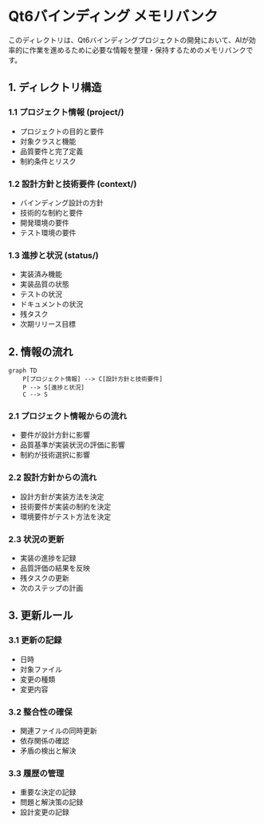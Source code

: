 # Qt6バインディング メモリバンク

このディレクトリは、Qt6バインディングプロジェクトの開発において、AIが効率的に作業を進めるために必要な情報を整理・保持するためのメモリバンクです。

## 1. ディレクトリ構造

### 1.1 プロジェクト情報 (project/)
- プロジェクトの目的と要件
- 対象クラスと機能
- 品質要件と完了定義
- 制約条件とリスク

### 1.2 設計方針と技術要件 (context/)
- バインディング設計の方針
- 技術的な制約と要件
- 開発環境の要件
- テスト環境の要件

### 1.3 進捗と状況 (status/)
- 実装済み機能
- 実装品質の状態
- テストの状況
- ドキュメントの状況
- 残タスク
- 次期リリース目標

## 2. 情報の流れ

```mermaid
graph TD
    P[プロジェクト情報] --> C[設計方針と技術要件]
    P --> S[進捗と状況]
    C --> S
```

### 2.1 プロジェクト情報からの流れ
- 要件が設計方針に影響
- 品質基準が実装状況の評価に影響
- 制約が技術選択に影響

### 2.2 設計方針からの流れ
- 設計方針が実装方法を決定
- 技術要件が実装の制約を決定
- 環境要件がテスト方法を決定

### 2.3 状況の更新
- 実装の進捗を記録
- 品質評価の結果を反映
- 残タスクの更新
- 次のステップの計画

## 3. 更新ルール

### 3.1 更新の記録
- 日時
- 対象ファイル
- 変更の種類
- 変更内容

### 3.2 整合性の確保
- 関連ファイルの同時更新
- 依存関係の確認
- 矛盾の検出と解決

### 3.3 履歴の管理
- 重要な決定の記録
- 問題と解決策の記録
- 設計変更の記録
